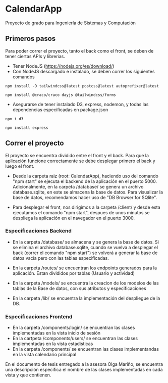# CalendarApp
Proyecto de grado para Ingeniería de Sistemas y Computación

## Primeros pasos
Para poder correr el proyecto, tanto el back como el front, se deben de tener ciertas APIs y librerias. 
* Tener NodeJS (https://nodejs.org/es/download/)
* Con NodeJS descargado e instalado, se deben correr los siguientes comandos 
```commandline
npm install -D tailwindcss@latest postcss@latest autoprefixer@latest 
```
```commandline
npm install @craco/craco dayjs @tailwindcss/forms 
```

* Asegurarse de tener instalado D3, express, nodemon, y todas las dependencias especificadas en package.json
```commandline
npm i d3
```
```commandline
npm install express
```

## Correr el proyecto
El proyecto se encuentra dividido entre el front y el back. Para que la aplicación funcione correctamente se debe desplegar primero el back y luego el front.

- Desde la carpeta raiz (root: CalendarApp), haciendo uso del comando "npm start" se ejecuta el backend de la aplicación en el puerto 5000.
Adicionalmente, en la carpeta /database/ se genera un archivo database.sqlite, en este se almacena la base de datos. Para visualizar la base de datos,
recomendamos hacer uso de "DB Browser for SQlite".

- Para desplegar el front, nos dirigimos a la carpeta /client/ y desde esta ejecutamos el comando "npm start", despues de unos minutos se despliega la 
aplicación en el navegador en el puerto 3000.

### Especificaciones Backend

- En la carpeta /database/ se almacena y se genera la base de datos. Si se elimina el archivo database.sqlite, cuando se vuelva a desplegar el back
 (correr el comando "npm start") se volverá a generar la base de datos vacía pero con las tablas especificadas.
 
- En la carpeta /routes/ se encuentran los endpoints generados para la aplicación. Estan divididos por tablas (Usuario y actividad)

- En la carpeta /models/ se encuentra la creacion de los modelos de las tablas de la Base de datos, con sus atributos y especificaciones

- En la carpeta /lib/ se encuentra la implementación del despliegue de la DB.

### Especificaciones Frontend

- En la carpeta /components/login/ se encuentran las clases implementadas en la vista inicio de sesión
- En la cartpeta /components/users/ se encuentran las clases implementadas en la vista estadisticas 
- En la carpeta /components/ se encuentran las clases implementandas en la vista calendario principal 

En el documento de tesis entregado a la asesora Olga Mariño, se encuentra una descripción especifica el nombre de las clases implementadas en cada vista y que contienen. 
